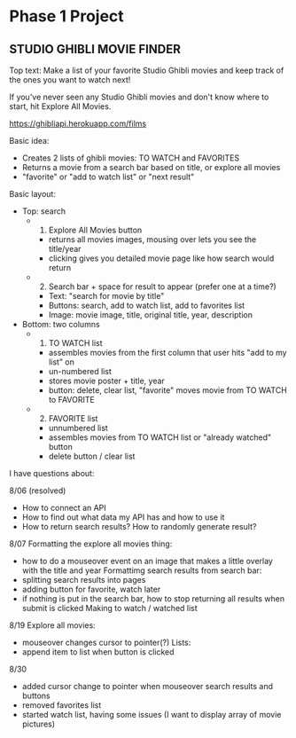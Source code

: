 # Phase 1 Project

## STUDIO GHIBLI MOVIE FINDER

Top text:
Make a list of your favorite Studio Ghibli movies and keep track of the ones you want to watch next!

If you've never seen any Studio Ghibli movies and don't know where to start, hit Explore All Movies.

https://ghibliapi.herokuapp.com/films

Basic idea:
- Creates 2 lists of ghibli movies: TO WATCH and FAVORITES
- Returns a movie from a search bar based on title, or explore all movies
- "favorite" or "add to watch list" or "next result"

Basic layout:
- Top: search
    - 1. Explore All Movies button
        - returns all movies images, mousing over lets you see the title/year
        - clicking gives you detailed movie page like how search would return
    - 2. Search bar + space for result to appear (prefer one at a time?)
        - Text: "search for movie by title"
        - Buttons: search, add to watch list, add to favorites list
        - Image: movie image, title, original title, year, description
- Bottom: two columns
    - 1. TO WATCH list
        - assembles movies from the first column that user hits "add to my list" on
        - un-numbered list
        - stores movie poster + title, year
        - button: delete, clear list, "favorite" moves movie from TO WATCH to FAVORITE
    - 2. FAVORITE list
        - unnumbered list
        - assembles movies from TO WATCH list or "already watched" button
        - delete button / clear list


I have questions about:

8/06 (resolved)
- How to connect an API
- How to find out what data my API has and how to use it
- How to return search results? How to randomly generate result?

8/07
Formatting the explore all movies thing:
- how to do a mouseover event on an image that makes a little overlay with the title and year
Formattimg search results from search bar:
- splitting search results into pages
- adding button for favorite, watch later
- if nothing is put in the search bar, how to stop returning all results when submit is clicked
Making to watch / watched list

8/19
Explore all movies:
- mouseover changes cursor to pointer(?)
Lists:
- append item to list when button is clicked

8/30
- added cursor change to pointer when mouseover search results and buttons
- removed favorites list
- started watch list, having some issues (I want to display array of movie pictures)